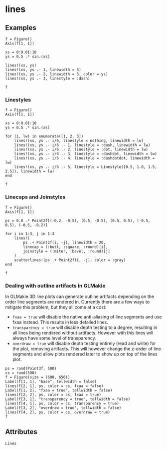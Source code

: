 # lines


## Examples

```@figure
f = Figure()
Axis(f[1, 1])

xs = 0:0.01:10
ys = 0.5 .* sin.(xs)

lines!(xs, ys)
lines!(xs, ys .- 1, linewidth = 5)
lines!(xs, ys .- 2, linewidth = 5, color = ys)
lines!(xs, ys .- 3, linestyle = :dash)

f
```

### Linestyles

```@figure
f = Figure()
Axis(f[1, 1])

xs = 0:0.01:10
ys = 0.5 .* sin.(xs)

for (i, lw) in enumerate([1, 2, 3])
    lines!(xs, ys .- i/6, linestyle = nothing, linewidth = lw)
    lines!(xs, ys .- i/6 .- 1, linestyle = :dash, linewidth = lw)
    lines!(xs, ys .- i/6 .- 2, linestyle = :dot, linewidth = lw)
    lines!(xs, ys .- i/6 .- 3, linestyle = :dashdot, linewidth = lw)
    lines!(xs, ys .- i/6 .- 4, linestyle = :dashdotdot, linewidth = lw)
    lines!(xs, ys .- i/6 .- 5, linestyle = Linestyle([0.5, 1.0, 1.5, 2.5]), linewidth = lw)
end

f
```

### Linecaps and Joinstyles

```@figure
f = Figure()
Axis(f[1, 1])

ps = 0.8 .* Point2f[(-0.2, -0.5), (0.5, -0.5), (0.5, 0.5), (-0.5, 0.5), (-0.5, -0.2)]

for i in 1:3, j in 1:3
    lines!(
        ps .+ Point2f(i, -j), linewidth = 20,
        linecap = (:butt, :square, :round)[i],
        joinstyle = (:miter, :bevel, :round)[j]
    )
    scatterlines!(ps .+ Point2f(i, -j), color = :gray)
end

f
```

### Dealing with outline artifacts in GLMakie

In GLMakie 3D line plots can generate outline artifacts depending on the order line segments are rendered in.
Currently there are a few ways to mitigate this problem, but they all come at a cost:
- `fxaa = true` will disable the native anti-aliasing of line segments and use fxaa instead. This results in less detailed lines.
- `transparency = true` will disable depth testing to a degree, resulting in all lines being rendered without artifacts. However with this lines will always have some level of transparency.
- `overdraw = true` will disable depth testing entirely (read and write) for the plot, removing artifacts. This will however change the z-order of line segments and allow plots rendered later to show up on top of the lines plot.

```@figure backend=GLMakie
ps = rand(Point3f, 500)
cs = rand(500)
f = Figure(size = (600, 650))
Label(f[1, 1], "base", tellwidth = false)
lines(f[2, 1], ps, color = cs, fxaa = false)
Label(f[1, 2], "fxaa = true", tellwidth = false)
lines(f[2, 2], ps, color = cs, fxaa = true)
Label(f[3, 1], "transparency = true", tellwidth = false)
lines(f[4, 1], ps, color = cs, transparency = true)
Label(f[3, 2], "overdraw = true", tellwidth = false)
lines(f[4, 2], ps, color = cs, overdraw = true)
f
```

## Attributes

```@attrdocs
Lines
```